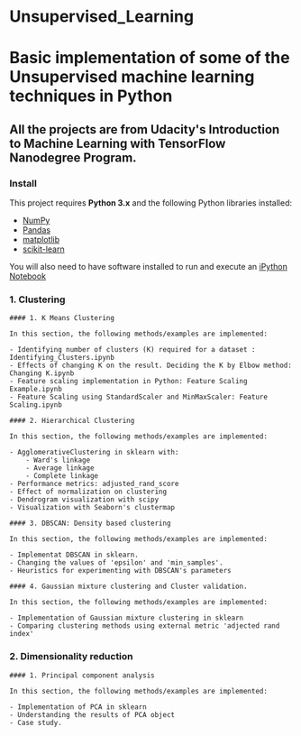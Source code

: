 # Unsupervised_Learning
# Basic implementation of some of the Unsupervised machine learning techniques in Python
## All the projects are from Udacity's Introduction to Machine Learning with TensorFlow Nanodegree Program.

### Install

This project requires **Python 3.x** and the following Python libraries installed:

- [NumPy](http://www.numpy.org/)
- [Pandas](http://pandas.pydata.org)
- [matplotlib](http://matplotlib.org/)
- [scikit-learn](http://scikit-learn.org/stable/)

You will also need to have software installed to run and execute an [iPython Notebook](http://ipython.org/notebook.html)

### 1. Clustering

	#### 1. K Means Clustering

	In this section, the following methods/examples are implemented:

	- Identifying number of clusters (K) required for a dataset : Identifying_Clusters.ipynb
	- Effects of changing K on the result. Deciding the K by Elbow method: Changing K.ipynb
	- Feature scaling implementation in Python: Feature Scaling Example.ipynb
	- Feature Scaling using StandardScaler and MinMaxScaler: Feature Scaling.ipynb

	#### 2. Hierarchical Clustering

	In this section, the following methods/examples are implemented:

	- AgglomerativeClustering in sklearn with:
		- Ward's linkage
		- Average linkage
		- Complete linkage
	- Performance metrics: adjusted_rand_score
	- Effect of normalization on clustering
	- Dendrogram visualization with scipy
	- Visualization with Seaborn's clustermap
	
	#### 3. DBSCAN: Density based clustering
	
	In this section, the following methods/examples are implemented:
	
	- Implementat DBSCAN in sklearn.
	- Changing the values of 'epsilon' and 'min_samples'.
	- Heuristics for experimenting with DBSCAN's parameters
	
	#### 4. Gaussian mixture clustering and Cluster validation.
	
	In this section, the following methods/examples are implemented:
	
	- Implementation of Gaussian mixture clustering in sklearn
	- Comparing clustering methods using external metric 'adjected rand index'
	
### 2. Dimensionality reduction

	#### 1. Principal component analysis
	
	In this section, the following methods/examples are implemented:
	
	- Implementation of PCA in sklearn
	- Understanding the results of PCA object
	- Case study.
